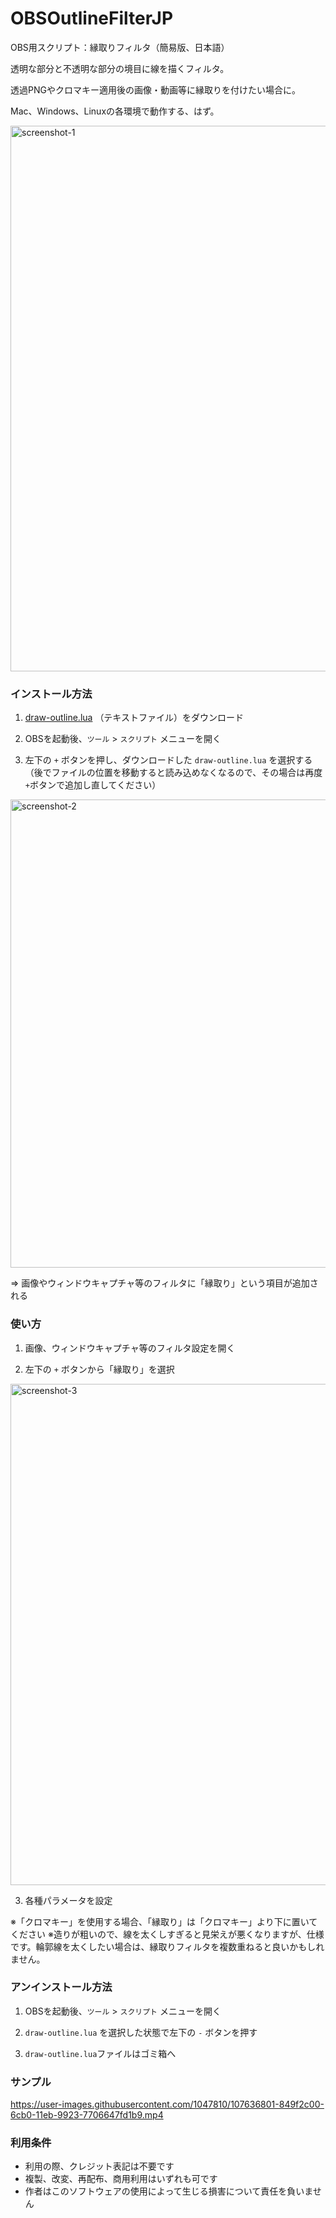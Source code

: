 # OBSOutlineFilterJP
OBS用スクリプト：縁取りフィルタ（簡易版、日本語）

透明な部分と不透明な部分の境目に線を描くフィルタ。

透過PNGやクロマキー適用後の画像・動画等に縁取りを付けたい場合に。

Mac、Windows、Linuxの各環境で動作する、はず。

<img width="873" alt="screenshot-1" src="https://user-images.githubusercontent.com/1047810/107635822-26be1480-6caf-11eb-9692-7175e57fffe0.png">

### インストール方法

1. [draw-outline.lua](https://raw.githubusercontent.com/magicien/OBSOutlineFilterJP/main/draw-outline.lua) （テキストファイル）をダウンロード

2. OBSを起動後、`ツール` > `スクリプト` メニューを開く

3. 左下の `+` ボタンを押し、ダウンロードした `draw-outline.lua` を選択する
（後でファイルの位置を移動すると読み込めなくなるので、その場合は再度 `+`ボタンで追加し直してください）

<img width="749" alt="screenshot-2" src="https://user-images.githubusercontent.com/1047810/107636330-d09da100-6caf-11eb-9f9c-bf44fd5c3bfb.png">

=> 画像やウィンドウキャプチャ等のフィルタに「縁取り」という項目が追加される

### 使い方

1. 画像、ウィンドウキャプチャ等のフィルタ設定を開く

2. 左下の `+` ボタンから「縁取り」を選択

<img width="802" alt="screenshot-3" src="https://user-images.githubusercontent.com/1047810/107636627-4144bd80-6cb0-11eb-848e-a3c5b61f05c7.png">

3. 各種パラメータを設定

※「クロマキー」を使用する場合、「縁取り」は「クロマキー」より下に置いてください
※造りが粗いので、線を太くしすぎると見栄えが悪くなりますが、仕様です。輪郭線を太くしたい場合は、縁取りフィルタを複数重ねると良いかもしれません。

### アンインストール方法

1. OBSを起動後、`ツール` > `スクリプト` メニューを開く

2. `draw-outline.lua` を選択した状態で左下の `-` ボタンを押す

3. `draw-outline.lua`ファイルはゴミ箱へ

### サンプル

https://user-images.githubusercontent.com/1047810/107636801-849f2c00-6cb0-11eb-9923-7706647fd1b9.mp4

### 利用条件

- 利用の際、クレジット表記は不要です
- 複製、改変、再配布、商用利用はいずれも可です
- 作者はこのソフトウェアの使用によって生じる損害について責任を負いません
